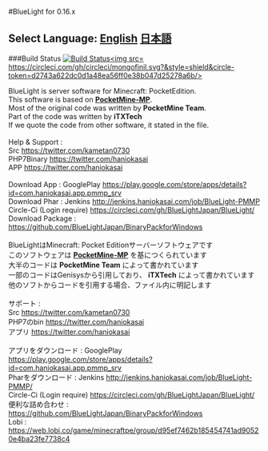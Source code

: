 ﻿#BlueLight for 0.16.x
## Select Language: [English](#ENG) [日本語](#JPN)

###Build Status [![Build Status](http://jenkins.haniokasai.com/buildStatus/icon?job=BlueLight-PMMP)](http://jenkins.haniokasai.com/job/BlueLight-PMMP/ "Jenkins ")<a href="https://circleci.com/gh/BlueLightJapan/BlueLight/"><img src= https://circleci.com/gh/circleci/mongofinil.svg?&style=shield&circle-token=d2743a622dc0d1a48ea56ff0e38b047d25278a6b/></a>

<a name="ENG"></a>
BlueLight is server software for Minecraft: PocketEdition.<br>
This software is based on **[PocketMine-MP](https://github.com/PocketMine/PocketMine-MP)**.<br>
Most of the original code was written by **PocketMine Team**.<br>
Part of the code was written by **iTXTech**<br>
If we quote the code from other software, it stated in the file.<br>
<br>
Help & Support :<br>
Src https://twitter.com/kametan0730<br>
PHP7Binary https://twitter.com/haniokasai<br>
APP https://twitter.com/haniokasai<br>
<br>
Download App : GooglePlay https://play.google.com/store/apps/details?id=com.haniokasai.app.pmmp_srv</br>
Download Phar : Jenkins  http://jenkins.haniokasai.com/job/BlueLight-PMMP<br>
Circle-Ci (Login require) https://circleci.com/gh/BlueLightJapan/BlueLight/ <br>
Download Package : https://github.com/BlueLightJapan/BinaryPackforWindows<br>
<br>
<a name="JPN"></a>
BlueLightはMinecraft: Pocket Editionサーバーソフトウェアです<br>
このソフトウェアは **[PocketMine-MP](http://github.com/PocketMine/PocketMine-MP)** を基につくられています<br>
大半のコードは **PocketMine Team** によって書かれています<br>
一部のコードはGenisysから引用しており、 **iTXTech** によって書かれています<br>
他のソフトからコードを引用する場合、ファイル内に明記します<br>
<br>
サポート :</br>
Src https://twitter.com/kametan0730</br>
PHP7のbin https://twitter.com/haniokasai<br>
アプリ https://twitter.com/haniokasai<br>
<br>
アプリをダウンロード : GooglePlay https://play.google.com/store/apps/details?id=com.haniokasai.app.pmmp_srv</br>
Pharをダウンロード : Jenkins http://jenkins.haniokasai.com/job/BlueLight-PMMP/<br>
Circle-Ci (Login require) https://circleci.com/gh/BlueLightJapan/BlueLight/<br>
便利な詰め合わせ : https://github.com/BlueLightJapan/BinaryPackforWindows<br>
Lobi : https://web.lobi.co/game/minecraftpe/group/d95ef7462b185454741ad90520e4ba23fe7738c4<br>
